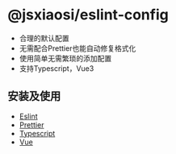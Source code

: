 # @jsxiaosi/eslint-config

- 合理的默认配置
- 无需配合Prettier也能自动修复格式化
- 使用简单无需繁琐的添加配置
- 支持Typescript，Vue3

## 安装及使用

- [Eslint]([./packages/base/README.md](https://github.com/jsxiaosi/eslint-config/tree/main/packages/base))
- [Prettier]([./packages/base/README.md](https://github.com/jsxiaosi/eslint-config/tree/main/packages/prettier))
- [Typescript]([./packages/base/README.md](https://github.com/jsxiaosi/eslint-config/tree/main/packages/base))
- [Vue]([./packages/base/README.md](https://github.com/jsxiaosi/eslint-config/tree/main/packages/base))
